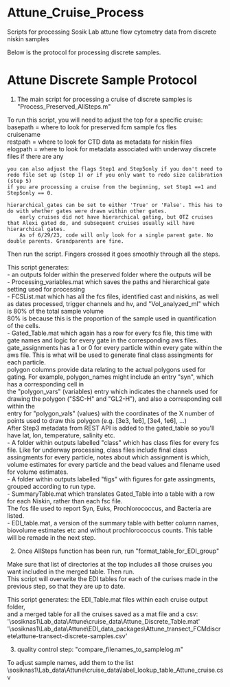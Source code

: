 # Attune_Cruise_Process
Scripts for processing Sosik Lab attune flow cytometry data from discrete niskin samples


Below is the protocol for processing discrete samples. 

# Attune Discrete Sample Protocol 

1. The main script for processing a cruise of discrete samples is "Process_Preserved_AllSteps.m"

To run this script, you will need to adjust the top for a specific cruise:   
    basepath = where to look for preserved fcm sample fcs fles  
    cruisename   
    restpath = where to look for CTD data as metadata for niskin files   
    elogpath = where to look for metadata associated with underway discrete files if there are any  

    you can also adjust the flags Step1 and Step5only if you don't need to redo file set up (step 1) or if you only want to redo size calibration (step 5)  
    if you are processing a cruise from the beginning, set Step1 ==1 and Step5only == 0.   

    hierarchical_gates can be set to either 'True' or 'False'. This has to do with whether gates were drawn within other gates.   
        early cruises did not have hierarchical gating, but OTZ cruises that Alexi gated do, and subsequent cruises usually will have hierarchical gates.   
        As of 6/29/23, code will only look for a single parent gate. No double parents. Grandparents are fine.   
  
Then run the script. Fingers crossed it goes smoothly through all the steps.   

This script generates:   
    - an outputs folder within the preserved folder where the outputs will be  
    - Processing_variables.mat which saves the paths and hierarchical gate setting used for processing  
    - FCSList.mat which has all the fcs files, identified cast and niskins, as well as dates processed, trigger channels and hv, and "Vol_analyzed_ml" which is 80% of the total sample volume  
        80% is because this is the proportion of the sample used in quantification of the cells.   
    - Gated_Table.mat which again has a row for every fcs file, this time with gate names and logic for every gate in the corresponding aws files.  
        gate_assignments has a 1 or 0 for every particle within every gate within the aws file. This is what will be used to generate final class assingments for each particle.   
        polygon columns provide data relating to the actual polygons used for gating. For example, polygon_names might include an entry "syn", which has a corresponding cell in   
            the "polygon_vars" (variables) entry which indicates the channels used for drawing the polygon ("SSC-H" and "GL2-H"), and also a corresponding cell within the   
            entry for "polygon_vals" (values) with the coordinates of the X number of points used to draw this polygon (e.g. [3e3, 1e6], [3e4, 1e6], ...)  
      After Step3 metadata from REST API is added to the gated_table so you'll have lat, lon, temperature, salinity etc.   
    - A folder within outputs labelled "class" which  has class files for every fcs file. Like for underway processing, class files include final class assingments for every particle, notes about which assignment is which,
         volume estimates for every particle and the bead values and filename used for volume estimates.  
    - A folder within outputs labelled "figs" with figures for gate assingments, grouped according to run type.  
    - SummaryTable.mat which translates Gated_Table into a table with a row for each Niskin, rather than each fsc file.  
        The fcs file used to report Syn, Euks, Prochlorococcus, and Bacteria are listed.  
    - EDI_table.mat, a version of the summary table with better column names, biovolume estimates etc and without prochlorococcus counts. This table will be remade in the next step.  


2. Once AllSteps function has been run, run "format_table_for_EDI_group"  

Make sure that list of directories at the top includes all those cruises you want included in the merged table. 
Then run.  
This script will overwrite the EDI tables for each of the curises made in the previous step, so that they are up to date.  

This script generates: 
      the EDI_Table.mat files within each cruise output folder,  
        and a merged table for all the cruises saved as a mat file and a csv:  
      '\\sosiknas1\Lab_data\Attune\cruise_data\Attune_Discrete_Table.mat'  
      '\\sosiknas1\Lab_data\Attune\EDI_data_packages\Attune_transect_FCMdiscrete\attune-transect-discrete-samples.csv'  



3. quality control step: "compare_filenames_to_samplelog.m"  

To adjust sample names, add them to the list \\sosiknas1\Lab_data\Attune\cruise_data\label_lookup_table_Attune_cruise.csv
